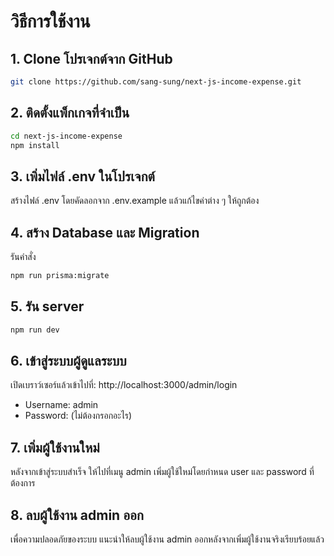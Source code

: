 # วิธีการใช้งาน

## 1. Clone โปรเจกต์จาก GitHub
```bash
git clone https://github.com/sang-sung/next-js-income-expense.git
```

## 2. ติดตั้งแพ็กเกจที่จำเป็น
```bash
cd next-js-income-expense
npm install
```

## 3. เพิ่มไฟล์ .env ในโปรเจกต์
สร้างไฟล์ .env โดยคัดลอกจาก .env.example แล้วแก้ไขค่าต่าง ๆ ให้ถูกต้อง

## 4. สร้าง Database และ Migration
รันคำสั่ง
```bash
npm run prisma:migrate
```

## 5. รัน server
```bash
npm run dev
```

## 6. เข้าสู่ระบบผู้ดูแลระบบ
เปิดเบราว์เซอร์แล้วเข้าไปที่:
http://localhost:3000/admin/login
- Username: admin
- Password: (ไม่ต้องกรอกอะไร)

## 7. เพิ่มผู้ใช้งานใหม่
หลังจากเข้าสู่ระบบสำเร็จ ให้ไปที่เมนู admin
เพิ่มผู้ใช้ใหม่โดยกำหนด user และ password ที่ต้องการ

## 8. ลบผู้ใช้งาน admin ออก
เพื่อความปลอดภัยของระบบ แนะนำให้ลบผู้ใช้งาน admin ออกหลังจากเพิ่มผู้ใช้งานจริงเรียบร้อยแล้ว